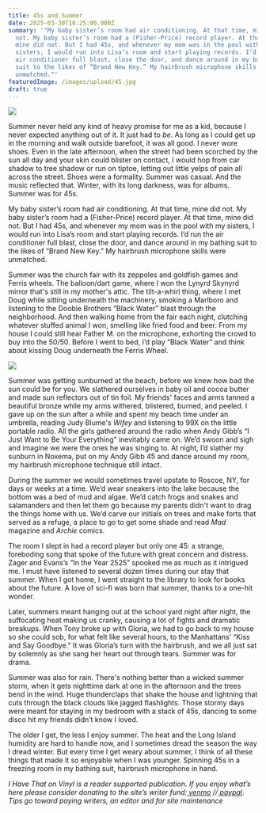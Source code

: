 ```yaml
---
title: 45s and Summer
date: 2025-03-30T16:25:00.000Z
summary: '"My baby sister’s room had air conditioning. At that time, mine did
  not. My baby sister’s room had a (Fisher-Price) record player. At that time,
  mine did not. But I had 45s, and whenever my mom was in the pool with my
  sisters, I would run into Lisa’s room and start playing records. I’d run the
  air conditioner full blast, close the door, and dance around in my bathing
  suit to the likes of “Brand New Key.” My hairbrush microphone skills were
  unmatched."'
featuredImage: /images/upload/45.jpg
draft: true
---
```

![](/images/upload/45.jpg)

Summer never held any kind of heavy promise for me as a kid, because I never expected anything out of it. It just had to *be*. As long as I could get up in the morning and walk outside barefoot, it was all good. I never wore shoes. Even in the late afternoon, when the street had been scorched by the sun all day and your skin could blister on contact, I would hop from car shadow to tree shadow or run on tiptoe, letting out little yelps of pain all across the street. Shoes were a formality. Summer was casual. And the music reflected that. Winter, with its long darkness, was for albums. Summer was for 45s. 

My baby sister’s room had air conditioning. At that time, mine did not. My baby sister’s room had a (Fisher-Price) record player. At that time, mine did not. But I had 45s, and whenever my mom was in the pool with my sisters, I would run into Lisa’s room and start playing records. I’d run the air conditioner full blast, close the door, and dance around in my bathing suit to the likes of “Brand New Key.” My hairbrush microphone skills were unmatched. 

Summer was the church fair with its zeppoles and goldfish games and Ferris wheels. The balloon/dart game, where I won the Lynyrd Skynyrd mirror that's still in my mother's attic. The tilt-a-whirl thing, where I met Doug while sitting underneath the machinery, smoking a Marlboro and listening to the Doobie Brothers “Black Water” blast through the neighborhood. And then walking home from the fair each night, clutching whatever stuffed animal I won, smelling like fried food and beer. From my house I could still hear Father M. on the microphone, exhorting the crowd to buy into the 50/50. Before I went to bed, I’d play “Black Water” and think about kissing Doug underneath the Ferris Wheel.

![](/images/upload/bw.jpg)

Summer was getting sunburned at the beach, before we knew how bad the sun could be for you. We slathered ourselves in baby oil and cocoa butter and made sun reflectors out of tin foil. My friends' faces and arms tanned a beautiful bronze while my arms withered, blistered, burned, and peeled. I gave up on the sun after a while and spent my beach time under an umbrella, reading Judy Blume's *Wifey* and listening to 99X on the little portable radio. All the girls gathered around the radio when Andy Gibb’s “I Just Want to Be Your Everything” inevitably came on. We’d swoon and sigh and imagine we were the ones he was singing to. At night, I’d slather my sunburn in Noxema, put on my Andy Gibb 45 and dance around my room, my hairbrush microphone technique still intact. 

During the summer we would sometimes travel upstate to Roscoe, NY, for days or weeks at a time. We’d wear sneakers into the lake because the bottom was a bed of mud and algae. We’d catch frogs and snakes and salamanders and then let them go because my parents didn't want to drag the things home with us. We’d carve our initials on trees and make forts that served as a refuge, a place to go to get some shade and read *Mad* magazine and *Archie* comics. 

The room I slept in had a record player but only one 45: a strange, foreboding song that spoke of the future with great concern and distress. Zager and Evans’s “In the Year 2525” spooked me as much as it intrigued me. I must have listened to several dozen times during our stay that summer. When I got home, I went straight to the library to look for books about the future. A love of sci-fi was born that summer, thanks to a one-hit wonder.

Later, summers meant hanging out at the school yard night after night, the suffocating heat making us cranky, causing a lot of fights and dramatic breakups. When Tony broke up with Gloria, we had to go back to my house so she could sob, for what felt like several hours, to the Manhattans’ “Kiss and Say Goodbye.” It was Gloria’s turn with the hairbrush, and we all just sat by solemnly as she sang her heart out through tears. Summer was for drama.

Summer was also for rain. There's nothing better than a wicked summer storm, when it gets nighttime dark at one in the afternoon and the trees bend in the wind. Huge thunderclaps that shake the house and lightning that cuts through the black clouds like jagged flashlights. Those stormy days were meant for staying in my bedroom with a stack of 45s, dancing to some disco hit my friends didn’t know I loved.

The older I get, the less I enjoy summer. The heat and the Long Island humidity are hard to handle now, and I sometimes dread the season the way I dread winter. But every time I get weary about summer, I think of all these things that made it so enjoyable when I was younger. Spinning 45s in a freezing room in my bathing suit, hairbrush microphone in hand.



*I Have That on Vinyl is a reader supported publication. If you enjoy what’s here please consider donating to the site’s writer fund:[ venmo](https://account.venmo.com/u/Michele-Catalano2659) //[ paypal](https://www.paypal.com/paypalme/goingitaloneny?country.x=US&locale.x=en_US)*. *Tips go toward paying writers, an editor and for site maintenance*
